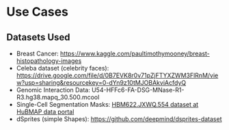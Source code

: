 # Use Cases

## Datasets Used
- Breast Cancer: https://www.kaggle.com/paultimothymooney/breast-histopathology-images
- Celeba dataset (celebrity faces): https://drive.google.com/file/d/0B7EVK8r0v71pZjFTYXZWM3FlRnM/view?usp=sharing&resourcekey=0-dYn9z10tMJOBAkviAcfdyQ 
- Genomic Interaction Data: U54-HFFc6-FA-DSG-MNase-R1-R3.hg38.mapq_30.500.mcool
- Single-Cell Segmentation Masks: [HBM622.JXWQ.554 dataset at HuBMAP data portal](https://portal.hubmapconsortium.org/browse/dataset/13831dc529085f18ba34e7d29bd41db4)
- dSprites (simple Shapes): https://github.com/deepmind/dsprites-dataset
